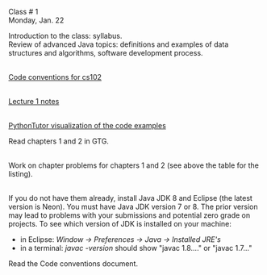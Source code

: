<div class="lecture1">

<div class="column_date">
<p markdown="block">

Class # 1 <br> 
Monday, Jan. 22
</p>
</div>

<div class="column_materials">
<p markdown="block">

Introduction to the class: syllabus. <br>
Review of advanced Java topics: definitions and examples of data structures and algorithms, 
software development process.  <br><br>

[Code conventions for cs102](notes/CodeConventions.pdf) <br><br>

[Lecture 1 notes](notes/lecture01_Intro.pdf) <br><br>

[PythonTutor visualization of the code examples](https://goo.gl/acmPb1) <br>


</p>
</div>

<div class="column_assign">
<p markdown="block">

Read chapters 1 and 2 in GTG. <br><br>

Work on chapter problems for chapters 1 and 2 (see above the table for the listing). <br><br>


If you do not have them already, install Java JDK 8 and Eclipse (the latest version is Neon). You must have Java JDK version 7 or 8. The prior version may lead to problems with your submissions and potential zero grade on projects. To see which version of JDK is installed on your machine:
* in Eclipse: _Window → Preferences → Java → Installed JRE's_
* in a terminal: _javac -version_ should show "javac 1.8...." or "javac 1.7..."

Read the Code conventions document.

</p>
</div>

</div>
